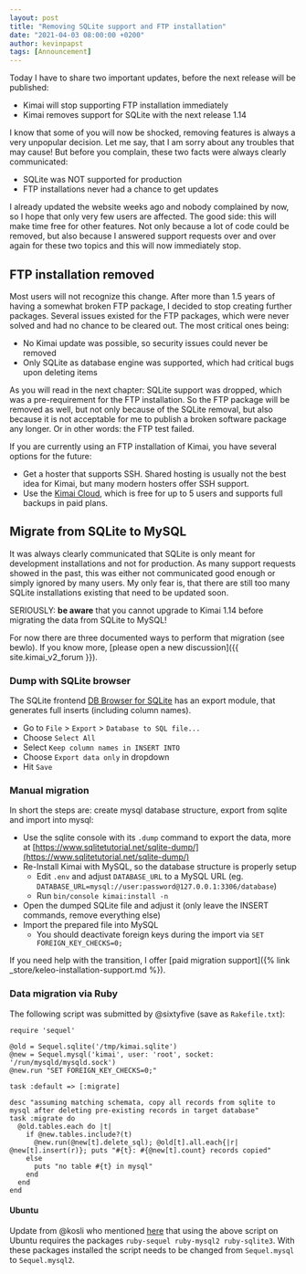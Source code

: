 ```yaml
---
layout: post
title: "Removing SQLite support and FTP installation"
date: "2021-04-03 08:00:00 +0200"
author: kevinpapst
tags: [Announcement]
---
```


Today I have to share two important updates, before the next release will be published: 

- Kimai will stop supporting FTP installation immediately
- Kimai removes support for SQLite with the next release 1.14

I know that some of you will now be shocked, removing features is always a very unpopular decision. 
Let me say, that I am sorry about any troubles that may cause! 
But before you complain, these two facts were always clearly communicated:

- SQLite was NOT supported for production
- FTP installations never had a chance to get updates

I already updated the website weeks ago and nobody complained by now, so I hope that only very few users are affected. 
The good side: this will make time free for other features.
Not only because a lot of code could be removed, but also because I answered support requests over and over again for 
these two topics and this will now immediately stop. 

## FTP installation removed

Most users will not recognize this change. After more than 1.5 years of having a somewhat broken FTP package, 
I decided to stop creating further packages. Several issues existed for the FTP packages, which were never solved and 
had no chance to be cleared out. The most critical ones being:

- No Kimai update was possible, so security issues could never be removed
- Only SQLite as database engine was supported, which had critical bugs upon deleting items 

As you will read in the next chapter: SQLite support was dropped, which was a pre-requirement for the FTP installation. 
So the FTP package will be removed as well, but not only because of the SQLite removal, but also because it is not acceptable 
for me to publish a broken software package any longer. Or in other words: the FTP test failed.

If you are currently using an FTP installation of Kimai, you have several options for the future:

- Get a hoster that supports SSH. Shared hosting is usually not the best idea for Kimai, but many modern hosters offer SSH support.
- Use the [Kimai Cloud](https://www.kimai.cloud), which is free for up to 5 users and supports full backups in paid plans.

## Migrate from SQLite to MySQL

It was always clearly communicated that SQLite is only meant for development installations and not for production.
As many support requests showed in the past, this was either not communicated good enough or simply ignored by many users.
My only fear is, that there are still too many SQLite installations existing that need to be updated soon.

SERIOUSLY: **be aware** that you cannot upgrade to Kimai 1.14 before migrating the data from SQLite to MySQL!

For now there are three documented ways to perform that migration (see bewlo). 
If you know more, [please open a new discussion]({{ site.kimai_v2_forum }}).

### Dump with SQLite browser

The SQLite frontend [DB Browser for SQLite](https://sqlitebrowser.org) has an export module, that generates
full inserts (including column names).

- Go to `File` > `Export` > `Database to SQL file...`
- Choose `Select All`
- Select `Keep column names in INSERT INTO`
- Choose `Export data only` in dropdown
- Hit `Save`

### Manual migration

In short the steps are: create mysql database structure, export from sqlite and import into mysql:

- Use the sqlite console with its `.dump` command to export the data, more at [https://www.sqlitetutorial.net/sqlite-dump/](https://www.sqlitetutorial.net/sqlite-dump/)
- Re-Install Kimai with MySQL, so the database structure is properly setup
    - Edit `.env` and adjust `DATABASE_URL` to a MySQL URL (eg. `DATABASE_URL=mysql://user:password@127.0.0.1:3306/database`)
    - Run `bin/console kimai:install -n`
- Open the dumped SQLite file and adjust it (only leave the INSERT commands, remove everything else)
- Import the prepared file into MySQL
    - You should deactivate foreign keys during the import via `SET FOREIGN_KEY_CHECKS=0;`

If you need help with the transition, I offer [paid migration support]({% link _store/keleo-installation-support.md %}).

### Data migration via Ruby

The following script was submitted by @sixtyfive (save as `Rakefile.txt`):

```
require 'sequel'

@old = Sequel.sqlite('/tmp/kimai.sqlite')
@new = Sequel.mysql('kimai', user: 'root', socket: '/run/mysqld/mysqld.sock')
@new.run "SET FOREIGN_KEY_CHECKS=0;"

task :default => [:migrate]

desc "assuming matching schemata, copy all records from sqlite to mysql after deleting pre-existing records in target database"
task :migrate do
  @old.tables.each do |t|
    if @new.tables.include?(t)
      @new.run(@new[t].delete_sql); @old[t].all.each{|r| @new[t].insert(r)}; puts "#{t}: #{@new[t].count} records copied"
    else
      puts "no table #{t} in mysql"
    end
  end
end
```

#### Ubuntu

Update from @kosli who mentioned [here](https://github.com/kevinpapst/kimai2/issues/2484#issuecomment-814349874) that 
using the above script on Ubuntu requires the packages `ruby-sequel ruby-mysql2 ruby-sqlite3`.
With these packages installed the script needs to be changed from `Sequel.mysql` to `Sequel.mysql2`.

